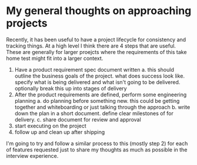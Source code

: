 # My general thoughts on approaching projects

Recently, it has been useful to have a project lifecycle for consistency and tracking things. At a high level I think there are 4 steps that are useful. These are generally for larger proejcts where the requirements of this take home test might fit into a larger context.

  1. Have a product requirement spec document written
    a. this should outline the business goals of the project. what does success look like. specify what is being delivered and what isn't going to be delivered. optionally break this up into stages of delivery
  2. After the product requirements are defined, perform some engineering planning
    a. do planning before something new. this could be getting together and whiteboarding or just talking through the approach
    b. write down the plan in a short document. define clear milestones of for delivery.
    c. share document for review and approval
  3. start executing on the project
  4. follow up and clean up after shipping

I'm going to try and follow a similar process to this (mostly step 2) for each of features requested just to share my thoughts as much as possible in the interview experience.
